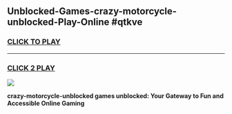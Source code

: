 
## Unblocked-Games-crazy-motorcycle-unblocked-Play-Online #qtkve
<h3>
<a href="https://news.freeplayer.one?title=crazy-motorcycle-unblocked&ref=3">CLICK TO PLAY</a></h3>
<hr>

<h3>
<a href="https://news.freeplayer.one?title=crazy-motorcycle-unblocked&ref=3">CLICK 2 PLAY</a>
  
</h3>

<a href="https://news.freeplayer.one?title=crazy-motorcycle-unblocked&ref=3"><img src="https://clearcache.store/games.png"></a>


**crazy-motorcycle-unblocked games unblocked: Your Gateway to Fun and Accessible Online Gaming**
